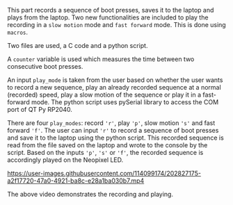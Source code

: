 This part records a sequence of boot presses, saves it to the laptop and plays from the laptop. Two new functionalities are included to play the recording in a `slow motion` mode and `fast forward` mode. This is done using `macros`.

Two files are used, a C code and a python script. 

A `counter` variable is used which measures the time between two consecutive boot presses. 

An input `play_mode` is taken from the user based on whether the user wants to record a new sequence, play an already recorded sequence at a normal (recorded) speed, play a slow motion of the sequence or play it in a fast-forward mode. The python script uses pySerial library to access the COM port of QT Py RP2040. 

There are four `play_modes`: record `'r'`, play `'p'`, slow motion `'s'` and fast forward `'f'`. The user can input `'r'` to record a sequence of boot presses and save it to the laptop using the python script. This recorded sequence is read from the file saved on the laptop and wrote to the console by the script. Based on the inputs  `'p'`, `'s'` or `'f'`, the recorded sequence is accordingly played on the Neopixel LED. 


https://user-images.githubusercontent.com/114099174/202827175-a2f17720-47a0-4921-ba8c-e28a1ba030b7.mp4


The above video demonstrates the recording and playing.
